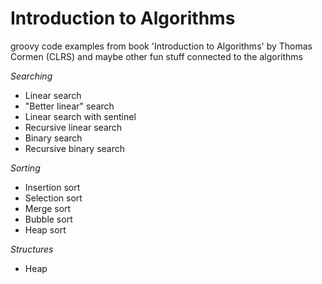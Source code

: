 # Introduction to Algorithms

groovy code examples from book 'Introduction to Algorithms' by Thomas Cormen (CLRS) and maybe other fun stuff connected to the algorithms

*Searching*
- Linear search
- "Better linear" search
- Linear search with sentinel
- Recursive linear search
- Binary search
- Recursive binary search

*Sorting*
- Insertion sort
- Selection sort
- Merge sort
- Bubble sort
- Heap sort

*Structures*
- Heap

